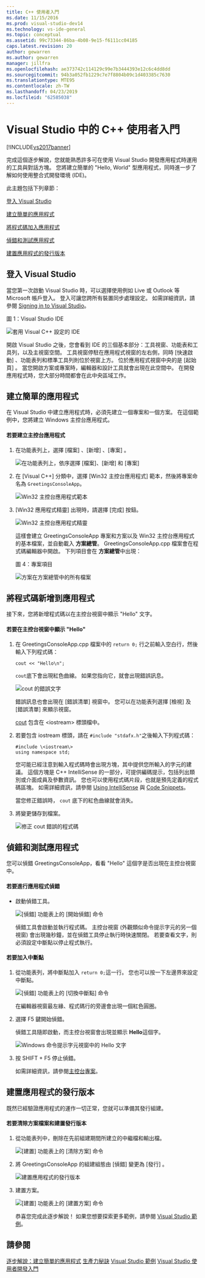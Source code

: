 ```yaml
---
title: C++ 使用者入門
ms.date: 11/15/2016
ms.prod: visual-studio-dev14
ms.technology: vs-ide-general
ms.topic: conceptual
ms.assetid: 99c73344-86ba-4b08-9e15-f6111cc04185
caps.latest.revision: 20
author: gewarren
ms.author: gewarren
manager: jillfra
ms.openlocfilehash: ae373742c114129c99e7b3444393e12c6c4dd8dd
ms.sourcegitcommit: 94b3a052fb1229c7e7f8804b09c1d403385c7630
ms.translationtype: MTE95
ms.contentlocale: zh-TW
ms.lasthandoff: 04/23/2019
ms.locfileid: "62585038"
---
```

# <a name="getting-started-with-c-in-visual-studio"></a>Visual Studio 中的 C++ 使用者入門
[!INCLUDE[vs2017banner](../includes/vs2017banner.md)]

完成這個逐步解說，您就能熟悉許多可在使用 Visual Studio 開發應用程式時運用的工具與對話方塊。 您將建立簡單的 "Hello, World" 型應用程式，同時進一步了解如何使用整合式開發環境 (IDE)。

 此主題包括下列章節：

 [登入 Visual Studio](../ide/getting-started-with-cpp-in-visual-studio.md#BKMK_Configure)

 [建立簡單的應用程式](../ide/getting-started-with-cpp-in-visual-studio.md#BKMK_CreateApp)

 [將程式碼加入應用程式](../ide/getting-started-with-cpp-in-visual-studio.md#BKMK_AddCode)

 [偵錯和測試應用程式](../ide/getting-started-with-cpp-in-visual-studio.md#BKMK_DebugTest)

 [建置應用程式的發行版本](../ide/getting-started-with-cpp-in-visual-studio.md#BKMK_BuildRelease)

## <a name="BKMK_Configure"></a> 登入 Visual Studio
 當您第一次啟動 Visual Studio 時，可以選擇使用例如 Live 或 Outlook 等 Microsoft 帳戶登入。 登入可讓您跨所有裝置同步處理設定。 如需詳細資訊，請參閱 [Signing in to Visual Studio](../ide/signing-in-to-visual-studio.md)。

 圖 1：Visual Studio IDE

 ![套用 Visual C&#43;&#43; 設定的 IDE](../ide/media/c-ide-defaultenvironmentlayout.png "C++IDE_DefaultEnvironmentLayout")

 開啟 Visual Studio 之後，您會看到 IDE 的三個基本部分：工具視窗、功能表和工具列，以及主視窗空間。 工具視窗停駐在應用程式視窗的左右側，同時 [快速啟動] 、功能表列和標準工具列則位於視窗上方。 位於應用程式視窗中央的是 [起始頁] 。 當您開啟方案或專案時，編輯器和設計工具就會出現在此空間中。 在開發應用程式時，您大部分時間都會在此中央區域工作。

## <a name="BKMK_CreateApp"></a> 建立簡單的應用程式
 在 Visual Studio 中建立應用程式時，必須先建立一個專案和一個方案。 在這個範例中，您將建立 Windows 主控台應用程式。

#### <a name="to-create-a-console-app"></a>若要建立主控台應用程式

1. 在功能表列上，選擇 [檔案] 、[新增] 、[專案] 。

    ![在功能表列上，依序選擇 [檔案]、[新增] 和 [專案]](../ide/media/exploreide-filenewproject.png "ExploreIDE-FileNewProject")

2. 在 [Visual C++] 分類中，選擇 [Win32 主控台應用程式] 範本，然後將專案命名為 `GreetingsConsoleApp`。

    ![Win32 主控台應用程式範本](../ide/media/c-ide-newprojectdlg.png "C++IDE_NewProjectDlg")

3. [Win32 應用程式精靈] 出現時，請選擇 [完成]  按鈕。

    ![Win32 主控台應用程式精靈](../ide/media/c-ide-win32consoleappwizard.png "C++IDE_Win32ConsoleAppWizard")

   這樣會建立 GreetingsConsoleApp 專案和方案以及 Win32 主控台應用程式的基本檔案，並自動載入 **方案總管**。 GreetingsConsoleApp.cpp 檔案會在程式碼編輯器中開啟。 下列項目會在 **方案總管**中出現：

   圖 4：專案項目

   ![方案在方案總管中的所有檔案](../ide/media/c-ide-solutioncontents.png "C++IDE_SolutionContents")

## <a name="BKMK_AddCode"></a> 將程式碼新增到應用程式
 接下來，您將新增程式碼以在主控台視窗中顯示 "Hello" 文字。

#### <a name="to-display-hello-in-the-console-window"></a>若要在主控台視窗中顯示 "Hello"

1. 在 GreetingsConsoleApp.cpp 檔案中的 `return 0;` 行之前輸入空白行，然後輸入下列程式碼：

    ```
    cout << "Hello\n";
    ```

     `cout`底下會出現紅色曲線。 如果您指向它，就會出現錯誤訊息。

     ![cout 的錯誤文字](../ide/media/c-ide-couterror.png "C++IDE_CoutError")

     錯誤訊息也會出現在 [錯誤清單]  視窗中。 您可以在功能表列選擇 [檢視] 及 [錯誤清單] 來顯示視窗。

     [cout](http://msdn.microsoft.com/library/d87db6c3-e4e1-4d09-9ec5-458f55018257) 包含在 \<iostream\> 標頭檔中。

2. 若要包含 iostream 標頭，請在 `#include "stdafx.h"`之後輸入下列程式碼：

    ```
    #include \<iostream\>
    using namespace std;
    ```

     您可能已經注意到輸入程式碼時會出現方塊，其中提供您所輸入的字元的建議。 這個方塊是 C++ IntelliSense 的一部分，可提供編碼提示，包括列出類別或介面成員及參數資訊。 您也可以使用程式碼片段，也就是預先定義的程式碼區塊。 如需詳細資訊，請參閱 [Using IntelliSense](../ide/using-intellisense.md) 與 [Code Snippets](../ide/code-snippets.md)。

     當您修正錯誤時， `cout` 底下的紅色曲線就會消失。

3. 將變更儲存到檔案。

     ![修正 cout 錯誤的程式碼](../ide/media/c-ide-coutfix.png "C++IDE_CoutFix")

## <a name="BKMK_DebugTest"></a> 偵錯和測試應用程式
 您可以偵錯 GreetingsConsoleApp，看看 "Hello" 這個字是否出現在主控台視窗中。

#### <a name="to-debug-the-application"></a>若要進行應用程式偵錯

- 啟動偵錯工具。

     ![[偵錯] 功能表上的 [開始偵錯] 命令](../ide/media/exploreide-startdebugging.png "ExploreIDE-StartDebugging")

     偵錯工具會啟動並執行程式碼。 主控台視窗 (外觀類似命令提示字元的另一個視窗) 會出現幾秒鐘，並在偵錯工具停止執行時快速關閉。 若要查看文字，則必須設定中斷點以停止程式執行。

#### <a name="to-add-a-breakpoint"></a>若要加入中斷點

1. 從功能表列，將中斷點加入 `return 0;`這一行。 您也可以按一下左邊界來設定中斷點。

    ![[偵錯] 功能表上的 [切換中斷點] 命令](../ide/media/exploreide-togglebreakpoint.png "ExploreIDE-ToggleBreakpoint")

    在編輯器視窗最左緣、程式碼行的旁邊會出現一個紅色圓圈。

2. 選擇 F5 鍵開始偵錯。

    偵錯工具隨即啟動，而主控台視窗會出現並顯示 **Hello**這個字。

    ![Windows 命令提示字元視窗中的 Hello 文字](../ide/media/c-ide-hellocommandwindow.png "C++IDE_HelloCommandWindow")

3. 按 SHIFT + F5 停止偵錯。

   如需詳細資訊，請參閱[主控台專案](../debugger/debugging-preparation-console-projects.md)。

## <a name="BKMK_BuildRelease"></a> 建置應用程式的發行版本
 既然已經驗證應用程式的運作一切正常，您就可以準備其發行組建。

#### <a name="to-clean-the-solution-files-and-build-a-release-version"></a>若要清除方案檔案和建置發行版本

1. 從功能表列中，刪除在先前組建期間所建立的中繼檔和輸出檔。

    ![[建置] 功能表上的 [清除方案] 命令](../ide/media/exploreide-cleansolution.png "ExploreIDE-CleanSolution")

2. 將 GreetingsConsoleApp 的組建組態由 [偵錯]  變更為 [發行] 。

    ![建置應用程式的發行版本](../ide/media/c-ide-changingbuildtorelease.png "C++IDE_ChangingBuildtoRelease")

3. 建置方案。

    ![[建置] 功能表上的 [建置方案] 命令](../ide/media/exploreide-buildsolution.png "ExploreIDE-BuildSolution")

   恭喜您完成此逐步解說！ 如果您想要探索更多範例，請參閱 [Visual Studio 範例](../ide/visual-studio-samples.md)。

## <a name="see-also"></a>請參閱
 [逐步解說：建立簡單的應用程式](../ide/walkthrough-create-a-simple-application-with-visual-csharp-or-visual-basic.md) [生產力秘訣](../ide/productivity-tips-for-visual-studio.md) [Visual Studio 範例](../ide/visual-studio-samples.md) [Visual Studio 使用者開發入門](../ide/get-started-developing-with-visual-studio.md)
